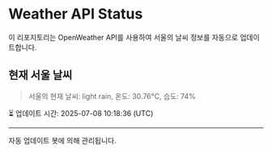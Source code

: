 
# Weather API Status

이 리포지토리는 OpenWeather API를 사용하여 서울의 날씨 정보를 자동으로 업데이트합니다.

## 현재 서울 날씨
> 서울의 현재 날씨: light rain, 온도: 30.76°C, 습도: 74%

⏳ 업데이트 시간: 2025-07-08 10:18:36 (UTC)

---
자동 업데이트 봇에 의해 관리됩니다.

